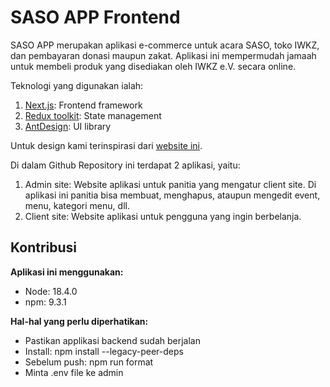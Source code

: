 # SASO APP Frontend

SASO APP merupakan aplikasi e-commerce untuk acara SASO, toko IWKZ, dan pembayaran donasi maupun zakat. Aplikasi ini mempermudah jamaah untuk membeli produk yang disediakan oleh IWKZ e.V. secara online.

Teknologi yang digunakan ialah:

1. [Next.js](https://nextjs.org/): Frontend framework
2. [Redux toolkit](https://redux-toolkit.js.org/): State management
3. [AntDesign](https://ant.design/): UI library

Untuk design kami terinspirasi dari [website ini](https://react-ecommerce-alpha.vercel.app/).

Di dalam Github Repository ini terdapat 2 aplikasi, yaitu:

1. Admin site: Website aplikasi untuk panitia yang mengatur client site. Di aplikasi ini panitia bisa membuat, menghapus, ataupun mengedit event, menu, kategori menu, dll.
2. Client site: Website aplikasi untuk pengguna yang ingin berbelanja.

## Kontribusi
**Aplikasi ini menggunakan:**

- Node: 18.4.0
- npm: 9.3.1

**Hal-hal yang perlu diperhatikan:**

- Pastikan applikasi backend sudah berjalan
- Install: npm install --legacy-peer-deps
- Sebelum push: npm run format
- Minta .env file ke admin
